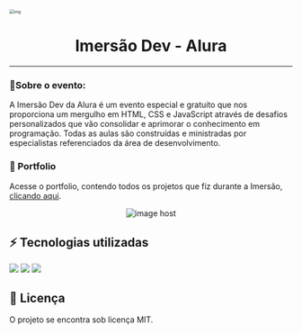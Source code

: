 <img src="https://imersao.dev/assets/img/imersoes/dev-2021/og-imersao-dev.1647533645.jpg" alt="img" style="zoom: 50%;" />

<h1 align="center">Imersão Dev - Alura<br></h1>

------

### 🎇Sobre o evento: 

A Imersão Dev da Alura é um evento especial e gratuito que nos proporciona um mergulho em HTML, CSS e JavaScript através de desafios personalizados que vão consolidar e aprimorar o conhecimento em programação. Todas as aulas são construídas e ministradas por especialistas referenciados da área de desenvolvimento.

### 🎈 Portfolio

Acesse o portfolio, contendo todos os projetos que fiz durante a Imersão, [clicando aqui](https://lufecrx.github.io/certification-alura/).

<p align="center"><img src="https://images2.imgbox.com/8d/b9/nku7rYEr_o.png" alt="image host"/></p>

## ⚡️ Tecnologias utilizadas
<a href="https://developer.mozilla.org/en-US/docs/Web/Guide/HTML/HTML5" target="_blank"><img  src="https://img.shields.io/static/v1?label=&message=html5&color=0D1017&style=for-the-badge&logo=html5&logoColor=E34F26&link=https://leftgithub.com"/></a> <a href="https://developer.mozilla.org/en-US/docs/Web/CSS"><img  src="https://img.shields.io/static/v1?label=&message=css3&color=0D1017&style=for-the-badge&logo=css3&logoColor=1572B6"/></a> <a href="https://www.javascript.com/"><img  src="https://img.shields.io/static/v1?label=&message=javascript&color=0D1017&style=for-the-badge&logo=javascript&logoColor=F7DF1E"/></a>

## 📝 Licença
O projeto se encontra sob licença MIT.

